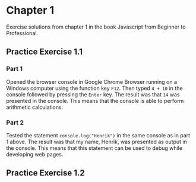 # Chapter 1

Exercise solutions from chapter 1 in the book Javascript from Beginner to Professional.

## Practice Exercise 1.1

### Part 1

Opened the browser console in Google Chrome Browser running on a Windows computer using the function key `F12`. Then typed `4 + 10` in the console followed by pressing the `Enter` key. The result was that `14` was presented in the console. This means that the console is able to perform arithmetic calculations.

### Part 2

Tested the statement `console.log("Henrik")` in the same console as in part 1 above. The result was that my name, Henrik, was presented as output in the console. This means that this statement can be used to debug while developing web pages.

## Practice Exercise 1.2

